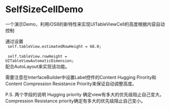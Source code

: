 SelfSizeCellDemo
================

一个演示Demo，利用iOS8的新特性来实现UITableViewCell的高度根据内容自动控制

通过设置
<br/>
<code>
self.tableView.estimatedRowHeight = 68.0;
</code>
<br/>
<code>
self.tableView.rowHeight = UITableViewAutomaticDimension;
</code>
<br/>
配合AutoLayout来实现该功能。

需要注意在InterfaceBuilder中设置Label控件的Content Hugging Pirority和Content Compression Resistance Priority来保证自动调整高度。

P.S. 两个字段的说明
Hugging priority 确定view有多大的优先级阻止自己变大。
Compression Resistance priority确定有多大的优先级阻止自己变小。
